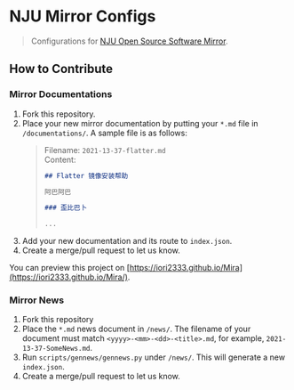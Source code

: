 # NJU Mirror Configs

> Configurations for [NJU Open Source Software Mirror](https://mirrors.nju.edu.cn/).

## How to Contribute

### Mirror Documentations

1. Fork this repository.
2. Place your new mirror documentation by putting your `*.md` file in `/documentations/`. A sample file is
   as follows:
   > Filename: `2021-13-37-flatter.md`  
   > Content:
   > ```markdown
   > ## Flatter 镜像安装帮助
   > 
   > 阿巴阿巴
   > 
   > ### 歪比巴卜
   > 
   > ...
   > ```
3. Add your new documentation and its route to `index.json`.
4. Create a merge/pull request to let us know.

You can preview this project on [https://iori2333.github.io/Mira](https://iori2333.github.io/Mira/).

### Mirror News

1. Fork this repository
2. Place the `*.md` news document in `/news/`. The filename of your document must match `<yyyy>-<mm>-<dd>-<title>.md`, for example, `2021-13-37-SomeNews.md`.
3. Run `scripts/gennews/gennews.py` under `/news/`. This will generate a new `index.json`.
4. Create a merge/pull request to let us know.
